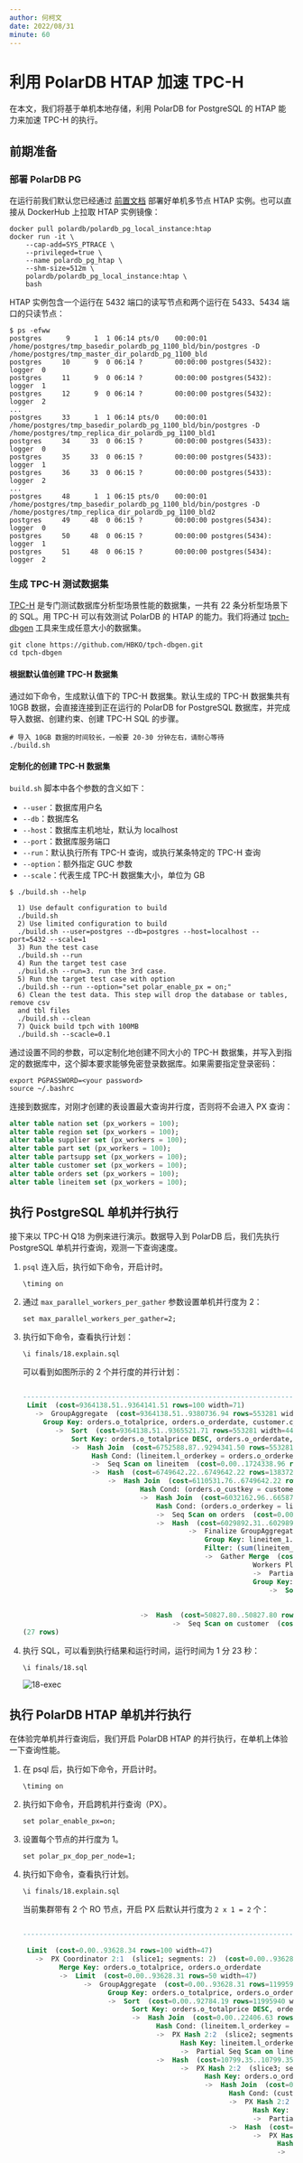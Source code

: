 ```yaml
---
author: 何柯文
date: 2022/08/31
minute: 60
---
```


# 利用 PolarDB HTAP 加速 TPC-H

<ArticleInfo :frontmatter=$frontmatter></ArticleInfo>

在本文，我们将基于单机本地存储，利用 PolarDB for PostgreSQL 的 HTAP 能力来加速 TPC-H 的执行。

## 前期准备

### 部署 PolarDB PG

在运行前我们默认您已经通过 [前置文档](../deploying/db-localfs.md#本地多节点-htap-实例) 部署好单机多节点 HTAP 实例。也可以直接从 DockerHub 上拉取 HTAP 实例镜像：

```bash:no-line-numbers
docker pull polardb/polardb_pg_local_instance:htap
docker run -it \
    --cap-add=SYS_PTRACE \
    --privileged=true \
    --name polardb_pg_htap \
    --shm-size=512m \
    polardb/polardb_pg_local_instance:htap \
    bash
```

HTAP 实例包含一个运行在 5432 端口的读写节点和两个运行在 5433、5434 端口的只读节点：

```shell:no-line-numbers
$ ps -efww
postgres      9      1  1 06:14 pts/0    00:00:01 /home/postgres/tmp_basedir_polardb_pg_1100_bld/bin/postgres -D /home/postgres/tmp_master_dir_polardb_pg_1100_bld
postgres     10      9  0 06:14 ?        00:00:00 postgres(5432): logger  0
postgres     11      9  0 06:14 ?        00:00:00 postgres(5432): logger  1
postgres     12      9  0 06:14 ?        00:00:00 postgres(5432): logger  2
...
postgres     33      1  1 06:14 pts/0    00:00:01 /home/postgres/tmp_basedir_polardb_pg_1100_bld/bin/postgres -D /home/postgres/tmp_replica_dir_polardb_pg_1100_bld1
postgres     34     33  0 06:15 ?        00:00:00 postgres(5433): logger  0
postgres     35     33  0 06:15 ?        00:00:00 postgres(5433): logger  1
postgres     36     33  0 06:15 ?        00:00:00 postgres(5433): logger  2
...
postgres     48      1  1 06:15 pts/0    00:00:01 /home/postgres/tmp_basedir_polardb_pg_1100_bld/bin/postgres -D /home/postgres/tmp_replica_dir_polardb_pg_1100_bld2
postgres     49     48  0 06:15 ?        00:00:00 postgres(5434): logger  0
postgres     50     48  0 06:15 ?        00:00:00 postgres(5434): logger  1
postgres     51     48  0 06:15 ?        00:00:00 postgres(5434): logger  2
```

### 生成 TPC-H 测试数据集

[TPC-H](https://www.tpc.org/tpch/default5.asp) 是专门测试数据库分析型场景性能的数据集，一共有 22 条分析型场景下的 SQL。用 TPC-H 可以有效测试 PolarDB 的 HTAP 的能力。我们将通过 [tpch-dbgen](https://github.com/HBKO/tpch-dbgen) 工具来生成任意大小的数据集。

```bash:no-line-numbers
git clone https://github.com/HBKO/tpch-dbgen.git
cd tpch-dbgen
```

#### 根据默认值创建 TPC-H 数据集

通过如下命令，生成默认值下的 TPC-H 数据集。默认生成的 TPC-H 数据集共有 10GB 数据，会直接连接到正在运行的 PolarDB for PostgreSQL 数据库，并完成导入数据、创建约束、创建 TPC-H SQL 的步骤。

```shell:no-line-numbers
# 导入 10GB 数据的时间较长，一般要 20-30 分钟左右，请耐心等待
./build.sh
```

#### 定制化的创建 TPC-H 数据集

`build.sh` 脚本中各个参数的含义如下：

- `--user`：数据库用户名
- `--db`：数据库名
- `--host`：数据库主机地址，默认为 localhost
- `--port`：数据库服务端口
- `--run`：默认执行所有 TPC-H 查询，或执行某条特定的 TPC-H 查询
- `--option`：额外指定 GUC 参数
- `--scale`：代表生成 TPC-H 数据集大小，单位为 GB

```shell:no-line-numbers
$ ./build.sh --help

  1) Use default configuration to build
  ./build.sh
  2) Use limited configuration to build
  ./build.sh --user=postgres --db=postgres --host=localhost --port=5432 --scale=1
  3) Run the test case
  ./build.sh --run
  4) Run the target test case
  ./build.sh --run=3. run the 3rd case.
  5) Run the target test case with option
  ./build.sh --run --option="set polar_enable_px = on;"
  6) Clean the test data. This step will drop the database or tables, remove csv
  and tbl files
  ./build.sh --clean
  7) Quick build tpch with 100MB
  ./build.sh --scacle=0.1
```

通过设置不同的参数，可以定制化地创建不同大小的 TPC-H 数据集，并写入到指定的数据库中，这个脚本要求能够免密登录数据库。如果需要指定登录密码：

```shell:no-line-numbers
export PGPASSWORD=<your password>
source ~/.bashrc
```

连接到数据库，对刚才创建的表设置最大查询并行度，否则将不会进入 PX 查询：

```sql
alter table nation set (px_workers = 100);
alter table region set (px_workers = 100);
alter table supplier set (px_workers = 100);
alter table part set (px_workers = 100);
alter table partsupp set (px_workers = 100);
alter table customer set (px_workers = 100);
alter table orders set (px_workers = 100);
alter table lineitem set (px_workers = 100);
```

## 执行 PostgreSQL 单机并行执行

接下来以 TPC-H Q18 为例来进行演示。数据导入到 PolarDB 后，我们先执行 PostgreSQL 单机并行查询，观测一下查询速度。

1. `psql` 连入后，执行如下命令，开启计时。

   ```sql:no-line-numbers
   \timing on
   ```

2. 通过 `max_parallel_workers_per_gather` 参数设置单机并行度为 2：

   ```sql:no-line-numbers
   set max_parallel_workers_per_gather=2;
   ```

3. 执行如下命令，查看执行计划：

   ```sql:no-line-numbers
   \i finals/18.explain.sql
   ```

   可以看到如图所示的 2 个并行度的并行计划：

   ```sql
   																		QUERY PLAN
   -----------------------------------------------------------------------------------------------------------------------------------------------------------------
    Limit  (cost=9364138.51..9364141.51 rows=100 width=71)
      ->  GroupAggregate  (cost=9364138.51..9380736.94 rows=553281 width=71)
   	   	Group Key: orders.o_totalprice, orders.o_orderdate, customer.c_name, customer.c_custkey, orders.o_orderkey
   		   ->  Sort  (cost=9364138.51..9365521.71 rows=553281 width=44)
   			   Sort Key: orders.o_totalprice DESC, orders.o_orderdate, customer.c_name, customer.c_custkey, orders.o_orderkey
   			   ->  Hash Join  (cost=6752588.87..9294341.50 rows=553281 width=44)
   			   		Hash Cond: (lineitem.l_orderkey = orders.o_orderkey)
   				   	->  Seq Scan on lineitem  (cost=0.00..1724338.96 rows=59979696 width=9)
   		   			->  Hash  (cost=6749642.22..6749642.22 rows=138372 width=43)
   			   			->  Hash Join  (cost=6110531.76..6749642.22 rows=138372 width=43)
   				   				Hash Cond: (orders.o_custkey = customer.c_custkey)
   					   			->  Hash Join  (cost=6032162.96..6658785.84 rows=138372 width=24)
   						   			Hash Cond: (orders.o_orderkey = lineitem_1.l_orderkey)
   							   		->  Seq Scan on orders  (cost=0.00..410917.44 rows=15000544 width=20)
   							   		->  Hash  (cost=6029892.31..6029892.31 rows=138372 width=4)
   								   			->  Finalize GroupAggregate  (cost=5727599.96..6028508.59 rows=138372 width=4)
   						   						Group Key: lineitem_1.l_orderkey
   							   					Filter: (sum(lineitem_1.l_quantity) > '313'::numeric)
   						   						->  Gather Merge  (cost=5727599.96..6016055.08 rows=830234 width=36)
      														Workers Planned: 2
      														->  Partial GroupAggregate  (cost=5726599.94..5919225.45 rows=415117 width=36)
   	   														Group Key: lineitem_1.l_orderkey
      															->  Sort  (cost=5726599.94..5789078.79 rows=24991540 width=9)
      																	Sort Key: lineitem_1.l_orderkey
      																	->  Parallel Seq Scan on lineitem lineitem_1  (cost=0.00..1374457.40 rows=24991540 width=9)
   	   							->  Hash  (cost=50827.80..50827.80 rows=1500080 width=23)
      									->  Seq Scan on customer  (cost=0.00..50827.80 rows=1500080 width=23)
   (27 rows)
   ```

4. 执行 SQL，可以看到执行结果和运行时间，运行时间为 1 分 23 秒：

   ```sql:no-line-numbers
   \i finals/18.sql
   ```

   ![18-exec](../imgs/68_htap_single_result.png)

## 执行 PolarDB HTAP 单机并行执行

在体验完单机并行查询后，我们开启 PolarDB HTAP 的并行执行，在单机上体验一下查询性能。

1. 在 psql 后，执行如下命令，开启计时。

   ```sql:no-line-numbers
   \timing on
   ```

2. 执行如下命令，开启跨机并行查询（PX）。

   ```sql:no-line-numbers
   set polar_enable_px=on;
   ```

3. 设置每个节点的并行度为 1。

   ```sql:no-line-numbers
   set polar_px_dop_per_node=1;
   ```

4. 执行如下命令，查看执行计划。

   ```sql:no-line-numbers
   \i finals/18.explain.sql
   ```

   当前集群带有 2 个 RO 节点，开启 PX 后默认并行度为 `2 x 1 = 2` 个：

   ```sql
                                                                                              QUERY PLAN
   -------------------------------------------------------------------------------------------------------------------------------------------------------------------------------------------------

    Limit  (cost=0.00..93628.34 rows=100 width=47)
      ->  PX Coordinator 2:1  (slice1; segments: 2)  (cost=0.00..93628.33 rows=100 width=47)
            Merge Key: orders.o_totalprice, orders.o_orderdate
            ->  Limit  (cost=0.00..93628.31 rows=50 width=47)
                  ->  GroupAggregate  (cost=0.00..93628.31 rows=11995940 width=47)
                        Group Key: orders.o_totalprice, orders.o_orderdate, customer.c_name, customer.c_custkey, orders.o_orderkey
                        ->  Sort  (cost=0.00..92784.19 rows=11995940 width=44)
                              Sort Key: orders.o_totalprice DESC, orders.o_orderdate, customer.c_name, customer.c_custkey, orders.o_orderkey
                              ->  Hash Join  (cost=0.00..22406.63 rows=11995940 width=44)
                                    Hash Cond: (lineitem.l_orderkey = orders.o_orderkey)
                                    ->  PX Hash 2:2  (slice2; segments: 2)  (cost=0.00..4301.49 rows=29989848 width=9)
                                          Hash Key: lineitem.l_orderkey
                                          ->  Partial Seq Scan on lineitem  (cost=0.00..2954.65 rows=29989848 width=9)
                                    ->  Hash  (cost=10799.35..10799.35 rows=83024 width=39)
                                          ->  PX Hash 2:2  (slice3; segments: 2)  (cost=0.00..10799.35 rows=83024 width=39)
                                                Hash Key: orders.o_orderkey
                                                ->  Hash Join  (cost=0.00..10789.21 rows=83024 width=39)
                                                      Hash Cond: (customer.c_custkey = orders.o_custkey)
                                                      ->  PX Hash 2:2  (slice4; segments: 2)  (cost=0.00..597.52 rows=750040 width=23)
                                                            Hash Key: customer.c_custkey
                                                            ->  Partial Seq Scan on customer  (cost=0.00..511.44 rows=750040 width=23)
                                                      ->  Hash  (cost=9993.50..9993.50 rows=83024 width=20)
                                                            ->  PX Hash 2:2  (slice5; segments: 2)  (cost=0.00..9993.50 rows=83024 width=20)
                                                                  Hash Key: orders.o_custkey
                                                                  ->  Hash Semi Join  (cost=0.00..9988.30 rows=83024 width=20)
                                                                        Hash Cond: (orders.o_orderkey = lineitem_1.l_orderkey)
                                                                        ->  Partial Seq Scan on orders  (cost=0.00..1020.90 rows=7500272 width=20)
                                                                        ->  Hash  (cost=7256.00..7256.00 rows=166047 width=4)
                                                                              ->  PX Broadcast 2:2  (slice6; segments: 2)  (cost=0.00..7256.00 rows=166047 width=4)
                                                                                    ->  Result  (cost=0.00..7238.62 rows=83024 width=4)
                                                                                          Filter: ((sum(lineitem_1.l_quantity)) > '313'::numeric)
                                                                                          ->  Finalize HashAggregate  (cost=0.00..7231.79 rows=207559 width=12)
                                                                                                Group Key: lineitem_1.l_orderkey
                                                                                                ->  PX Hash 2:2  (slice7; segments: 2)  (cost=0.00..7205.20 rows=207559 width=12)
                                                                                                      Hash Key: lineitem_1.l_orderkey
                                                                                                      ->  Partial HashAggregate  (cost=0.00..7197.41 rows=207559 width=12)
                                                                                                            Group Key: lineitem_1.l_orderkey
                                                                                                            ->  Partial Seq Scan on lineitem lineitem_1  (cost=0.00..2954.65 rows=29989848 width=9)
   Optimizer: PolarDB PX Optimizer
   (39 rows)
   ```

5. 执行 SQL：

   ```sql:no-line-numbers
   \i finals/18.sql
   ```

   可以看到执行结果和运行时间，运行时间为 1 分钟，比 PostgreSQL 的并行执行结果降低了 27.71\% 的运行时间。加大并行度或者数据量，性能可以得到更明显的提升。

   ![18-exec-px](../imgs/69_htap_px_result.png)

   PX 并行查询会获取全局一致性视图，因此得到的数据是一致的，无需担心数据正确性。通过如下方式手动设置 PX 并行查询的并行度：

   ```sql:no-line-numbers
   set polar_px_dop_per_node = 2;
   \i finals/18.sql

   set polar_px_dop_per_node = 4;
   \i finals/18.sql
   ```

   ::: tip
   通过 `\i finals/[number].sql` 可以跑任意的 TPC-H SQL。如果想要跑完全量的 TPC-H SQL，可以通过 `./build.sh --run` 来运行。结果会输出在 result 文件中。

   如果 q17、18 出现了 out of memory 的错误，可以尝试将 hashagg 关闭：

   ```sql:no-line-numbers
   set polar_px_optimizer_enable_hashagg=0;
   ```

   :::

## 执行 PolarDB HTAP 跨机并行执行

### 启动结点

在能够访问共享存储并格式化 PFS 文件系统的三台主机上，分别启动读写节点和只读节点。验证主节点到只读结点的连通性。如果访问不通，请检查防火墙等网络配置。

::: warning
更换 `<ip_address>` 和 `<port>` 为只读结点的 IP 地址和端口。
:::

```shell:no-line-numbers
psql -h <ip_address> -p <port> -Upostgres postgres
```

### 设置主节点参数

进入主节点的 psql 命令行后，执行以下 SQL 语句配置跨机 HTAP 集群。更换 `<ip_address_1>`、`<port_1>` 和 `<ip_address_2>`、`<port_2>` 为两个只读结点的 IP 地址和端口。

```sql:no-line-numbers
alter system set polar_cluster_map='node1|<ip_address_1>|<port_1>,node2|<ip_address_2>|<port_2>';
select pg_reload_conf();
```

### 测试

以 TPC-H 为例，检查查询计划是否来自于 PolarDB 的 PX 优化器，并执行查询：

```sql:no-line-numbers
explain select count(*) from customer;
select count(*) from customer;
```

### 常见错误

如果发现下面的错误，可以尝试统一修改每台机器的 MTU 为 9000：

```shell:no-line-numbers
ifconfig <网卡名> mtu 9000
```

![px-network-error](../imgs/70_tpch_error_picture.png)
